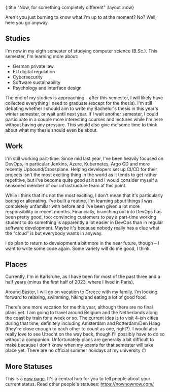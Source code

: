 {:title "Now, for something completely different"
 :layout :now}
 
Aren't you just burning to know what I'm up to at the moment? No? Well, here you go anyway.

## Studies 

I'm now in my eigth semester of studying computer science (B.Sc.). This semester, I'm learning more about:

- German private law
- EU digital regulation
- Cybersecurity
- Software sustainability
- Psychology and interface design

The end of my studies is approaching – after this semester, I will likely have collected everything I need to graduate (except for the thesis). I'm still debating whether I should aim to write my Bachelor's thesis in this year's winter semester, or wait until next year. If I wait another semester, I could participate in a couple more interesting courses and lectures while I'm here without having any pressure. This would also give me some time to think about what my thesis should even be about.

## Work

I'm still working part-time. Since mid last year, I've been heavily focused on DevOps, in particular Jenkins, Azure, Kubernetes, Argo CD and more recently Upbound/Crossplane. Helping developers set up CI/CD for their projects isn't the most exciting thing in the world as it tends to get rather repetitive, but I've become quite good at it and I would consider myself a seasoned member of our infrastructure team at this point.

While I think that it's not the most exciting, I don't mean that it's particularly boring or alienating. I've built a routine, I'm learning about things I was completely unfamiliar with before and I've been given a lot more responsibility in recent months. Financially, branching out into DevOps has been pretty good, too: convincing customers to pay a part-time working student to do something is apparently a lot easier in DevOps than in regular software development. Maybe it's because nobody really has a clue what the "cloud" is but everybody wants in anyway. 

I do plan to return to development a bit more in the near future, though – I want to write some code again. Some variety will do me good, I think. 

## Places

Currently, I'm in Karlsruhe, as I have been for most of the past three and a half years (minus the first half of 2023, where I lived in Paris).

Around Easter, I will go on vacation to Greece with my family. I'm looking forward to relaxing, swimming, hiking and eating a lot of good food.

There's one more vacation for me this year, although there are no final plans yet. I am going to travel around Belgium and the Netherlands along the coast by train for a week or so. The current idea is to visit 4-ish cities during that time, definitely including Amsterdam and Rotterdam/Den Haag (they're close enough to each other to count as one, right?). I would also really love to see Utrecht on the way back, though I'll possibly have to do so without a companion. Unfortunately plans are generally a bit difficult to make because I don't know when my exams for that semester will take place yet. There are no official summer holidays at my university 😐

## More Statuses

This is a [now page](https://nownownow.com/about). It's a central hub for you to tell people about your current status. Read other people's statuses: <https://nownownow.com/> 
 

